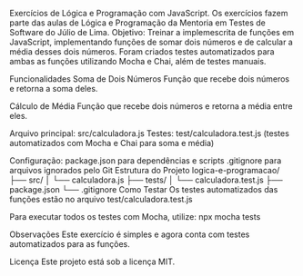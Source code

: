 Exercícios de Lógica e Programação com JavaScript.
Os exercícios fazem parte das aulas de Lógica e Programação da Mentoria em Testes de Software do Júlio de Lima. 
Objetivo: Treinar a implemescrita de funções em JavaScript, implementando funções de somar dois números e de calcular a média desses dois números. 
Foram criados testes automatizados para ambas as funções utilizando Mocha e Chai, além de testes manuais.

Funcionalidades
Soma de Dois Números
Função que recebe dois números e retorna a soma deles.

Cálculo de Média
Função que recebe dois números e retorna a média entre eles.

Arquivo principal: src/calculadora.js Testes: test/calculadora.test.js (testes automatizados com Mocha e Chai para soma e média) 

Configuração:
package.json para dependências e scripts
.gitignore para arquivos ignorados pelo Git
Estrutura do Projeto
logica-e-programacao/
├── src/
│   └── calculadora.js
├── tests/
│   └── calculadora.test.js
├── package.json
└── .gitignore
Como Testar
Os testes automatizados das funções estão no arquivo test/calculadora.test.js

Para executar todos os testes com Mocha, utilize:
npx mocha tests

Observações
Este exercício é simples e agora conta com testes automatizados para as funções.

Licença
Este projeto está sob a licença MIT.
